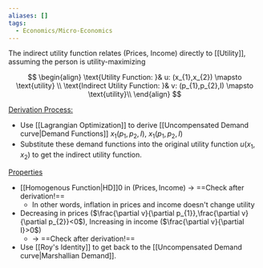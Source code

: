 ```yaml
---
aliases: []
tags:
  - Economics/Micro-Economics
---
```

The indirect utility function relates $(\text{Prices, Income})$ directly to [[Utility]], assuming the person is utility-maximizing

$$
\begin{align}
\text{Utility Function: }& u: (x_{1},x_{2}) \mapsto \text{utility} \\
\text{Indirect Utility Function: }& v: (p_{1},p_{2},I) \mapsto \text{utility}\\
\end{align}
$$

<u>Derivation Process:</u>
- Use [[Lagrangian Optimization]] to derive [[Uncompensated Demand curve|Demand Functions]] $x_{1}(p_{1},p_{2},I),~x_{1}(p_{1},p_{2},I)$
- Substitute these demand functions into the original utility function $u(x_{1},x_{2})$ to get the indirect utility function.

<u>Properties</u>
- [[Homogenous Function|HD]]0 in $(\text{Prices},\text{Income})$ → ==Check after derivation!==
	- In other words, inflation in prices and income doesn't change utility
- Decreasing in prices ($\frac{\partial v}{\partial p_{1}},\frac{\partial v}{\partial p_{2}}<0$), Increasing in income ($\frac{\partial v}{\partial I}>0$)
	- → ==Check after derivation!==
- Use [[Roy's Identity]] to get back to the [[Uncompensated Demand curve|Marshallian Demand]].
